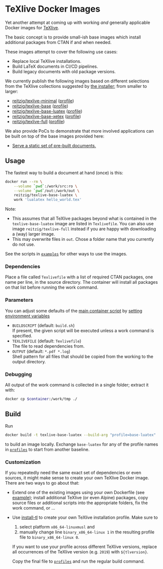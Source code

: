 # TeXlive Docker Images

Yet another attempt at coming up with working _and_ generally applicable
Docker images for [TeXlive][texlive].

The basic concept is to provide small-ish base images which
install additional packages from CTAN if and when needed.

These images attempt to cover the following use cases:

- Replace local TeXlive installations.
- Build LaTeX documents in CI/CD pipelines.
- Build legacy documents with old package versions.

We currently publish the following images based on different selections
from the TeXlive collections suggested by [the installer][install-tl]; 
from smaller to larger:

- [reitzig/texlive-minimal][minimal-dockerhub] ([profile][minimal-profile])
- [reitzig/texlive-base][base-dockerhub] ([profile][base-profile])
- [reitzig/texlive-base-luatex][base-luatex-dockerhub] ([profile][base-luatex-profile])
- [reitzig/texlive-base-xetex][base-xetex-dockerhub] ([profile][base-xetex-profile])
- [reitzig/texlive-full][full-dockerhub] ([profile][full-profile])

We also provide PoCs to demonstrate that more involved applications can
be built on top of the base images provided here:

- [Serve a static set of pre-built documents.][demo-static-serve]
<!-- TODO - LaTeX CI pipeline -->
<!-- TODO - LaTeX build server. -->
<!-- TODO - Document generation server. -->

## Usage

The fastest way to build a document at hand (once) is this:

```bash
docker run --rm \
    --volume `pwd`:/work/src:ro \
    --volume `pwd`/out:/work/out \
    reitzig/texlive-base-luatex \
    work 'lualatex hello_world.tex'
```

Note:

- This assumes that all TeXlive packages beyond what is contained in the
  `texlive-base-luatex` image are listed in `Texlivefile`.
  You can also use image `reitzig/texlive-full` instead if you are happy
  with downloading a (way) larger image.
- This may overwrite files in `out`. Chose a folder name that you currently
  do not use.

See the scripts in [`examples`][examples] for other ways to use the images.

### Dependencies

Place a file called `Texlivefile`  with a list of required CTAN packages,
one name per line, in the source directory.
The container will install all packages on that list before running the work command.

### Parameters

You can adjust some defaults of the
    [main container script][entrypoint]
by
    [setting environment variables][docker-set-env]

- `BUILDSCRIPT` (default: `build.sh`)  
  If present, the given script will be executed unless a work command is specified.
- `TEXLIVEFILE` (default: `Texlivefile`)  
  The file to read dependencies from.
- `OUTPUT` (default: `*.pdf *.log`)  
  Shell pattern for all files that should be copied from the working to the output directory.

### Debugging

All output of the work command is collected in a single folder; extract it with:

```bash
docker cp $container:/work/tmp ./
```

## Build

Run

```bash
docker build -t texlive-base-luatex --build-arg "profile=base-luatex" .
```

to build an image locally. Exchange `base-luatex` for any of the profile names in
[`profiles`][profiles] to start from another baseline.

### Customization

If you repeatedly need the same exact set of dependencies or even sources, it
might make sense to create your own TeXlive Docker image.
There are two ways to go about that:

- Extend one of the existing images using your own Dockerfile (see [example][custom-dockerfile]);
  install additional TeXlive (or even Alpine) packages, copy source files
  or additional scripts into the appropriate folders, fix the work command, or ...
- Use [install-tl][install-tl] to create your own TeXlive installation profile. Make sure to

    1. select platform `x86_64-linuxmusl` and
    2. manually change line `binary_x86_64-linux 1` in the resulting profile file
       to `binary_x86_64-linux 0`.
       <!-- Yup, it's a workaround; musl-only installs are apparently not well-supported.
            See a matching note in Dockerfile. Any advice is appreciated. -->

   If you want to use your profile across different TeXlive versions,
   replace all occurrences of the TeXlive version (e.g. `2019`) with `${tlversion}`.

   Copy the final file to [`profiles`][profiles] and run the regular build command.

<!-- Note: Repo-relative links will be rewritten by update-dockerhub-info.sh before pushing to Docker Hub -->
[examples]: examples
[profiles]: profiles
[entrypoint]: entrypoint.sh
[custom-dockerfile]: examples/Dockerfile
[demo-static-serve]: demo/static-document-server

[minimal-dockerhub]: https://hub.docker.com/r/reitzig/texlive-minimal
[minimal-profile]: profiles/minimal.profile
[base-dockerhub]: https://hub.docker.com/r/reitzig/texlive-base
[base-profile]: profiles/base.profile
[base-luatex-dockerhub]: https://hub.docker.com/r/reitzig/texlive-base-luatex
[base-luatex-profile]: profiles/base-luatex.profile
[base-xetex-dockerhub]: https://hub.docker.com/r/reitzig/texlive-base-xetex
[base-xetex-profile]: profiles/base-xetex.profile
[full-dockerhub]: https://hub.docker.com/r/reitzig/texlive-full
[full-profile]: profiles/full.profile

[docker-set-env]: https://docs.docker.com/engine/reference/commandline/run/#set-environment-variables--e---env---env-file
[install-tl]: https://www.tug.org/texlive/acquire-netinstall.html
[texlive]: https://www.tug.org/texlive/
